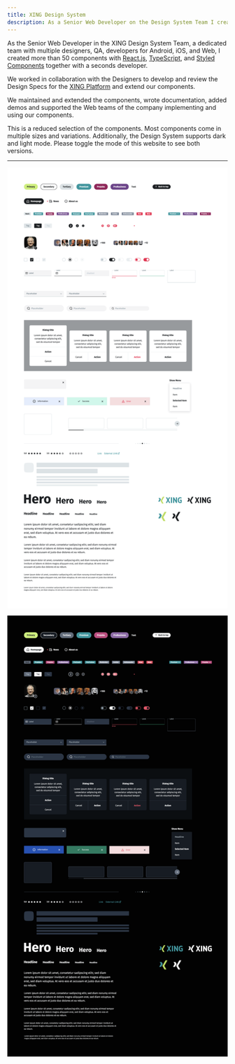 ```yaml
---
title: XING Design System
description: As a Senior Web Developer on the Design System Team I created, maintained, and documented the components of the XING Design System. I supported teams implementing our components across the platform.
---
```


As the Senior Web Developer in the XING Design System Team, a dedicated team with multiple designers, QA, developers for Android, iOS, and Web, I created more than 50 components with [React.js](https://reactjs.org/), [TypeScript](https://www.typescriptlang.org/), and [Styled Components](https://styled-components.com/) together with a seconds developer.

We worked in collaboration with the Designers to develop and review the Design Specs for the [XING Platform](https://www.xing.com/) and extend our components.

We maintained and extended the components, wrote documentation, added demos and supported the Web teams of the company implementing and using our components.

This is a reduced selection of the components. Most components come in multiple sizes and variations. Additionally, the Design System supports dark and light mode. Please toggle the mode of this website to see both versions.

---

<div class="show-light">

![XING Design System Light Mode](./images/xing-design-system-light.png)

</div>

<div class="show-dark">

![XING Design System Dark Mode](./images/xing-design-system-dark.png)

</div>

